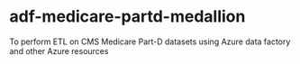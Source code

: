# adf-medicare-partd-medallion
To perform ETL on CMS Medicare Part-D datasets using Azure data factory and other Azure resources
